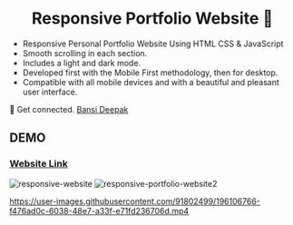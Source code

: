 

<div align="center"> <h1> Responsive Portfolio Website 💙 </h1> </div>

- Responsive Personal Portfolio Website Using HTML CSS & JavaScript
- Smooth scrolling in each section.
- Includes a light and dark mode.
- Developed first with the Mobile First methodology, then for desktop.
- Compatible with all mobile devices and with a beautiful and pleasant user interface.

💙 Get connected. [Bansi Deepak](https://linktr.ee/mr.screwlooze) 

## DEMO

### [Website Link](https://bansi-responsive-portfolio-website.netlify.app/)

![responsive-website](https://user-images.githubusercontent.com/91802499/196034844-67816083-83f7-428e-a615-bb56476cecc4.png)
![responsive-portfolio-website2](https://user-images.githubusercontent.com/91802499/196034846-f45e802e-a6e9-4289-ba26-3cf3af9c0240.png)



https://user-images.githubusercontent.com/91802499/196106766-f476ad0c-6038-48e7-a33f-e71fd236706d.mp4

